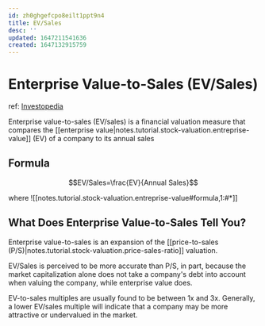 ```yaml
---
id: zh0ghgefcpo8eilt1ppt9n4
title: EV/Sales
desc: ''
updated: 1647211541636
created: 1647132915759
---
```

# Enterprise Value-to-Sales (EV/Sales)
ref: [Investopedia](https://www.investopedia.com/terms/e/enterprisevaluesales.asp)

Enterprise value-to-sales (EV/sales) is a financial valuation measure that compares the [[enterprise value|notes.tutorial.stock-valuation.entreprise-value]] (EV) of a company to its annual sales

## Formula

$$EV/Sales=\frac{EV}{Annual Sales}$$

where
![[notes.tutorial.stock-valuation.entreprise-value#formula,1:#*]]

## What Does Enterprise Value-to-Sales Tell You?

Enterprise value-to-sales is an expansion of the [[price-to-sales (P/S)|notes.tutorial.stock-valuation.price-sales-ratio]] valuation. 

EV/Sales is perceived to be more accurate than P/S, in part, because the market capitalization alone does not take a company's debt into account when valuing the company, while enterprise value does.

EV-to-sales multiples are usually found to be between 1x and 3x. Generally, a lower EV/sales multiple will indicate that a company may be more attractive or undervalued in the market.